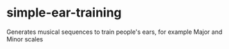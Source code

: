 # simple-ear-training
Generates musical sequences to train people's ears, for example Major and Minor scales
